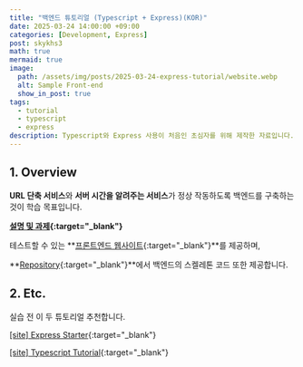 ```yaml
---
title: "백엔드 튜토리얼 (Typescript + Express)(KOR)"
date: 2025-03-24 14:00:00 +09:00
categories: [Development, Express]
post: skykhs3
math: true
mermaid: true
image:
  path: /assets/img/posts/2025-03-24-express-tutorial/website.webp
  alt: Sample Front-end
  show_in_post: true
tags:
  - tutorial
  - typescript
  - express
description: Typescript와 Express 사용이 처음인 초심자를 위해 제작한 자료입니다.
---
```


<div markdown="1">

## 1. Overview

**URL 단축 서비스**와 **서버 시간을 알려주는 서비스**가 정상 작동하도록 백엔드를 구축하는 것이 학습 목표입니다.

**[설명 및 과제](https://github.com/skykhs3/education-typescript-express/blob/main/slides.pdf){:target="\_blank"}**

테스트할 수 있는 **[프론트엔드 웹사이트](https://edu.techceo.kr/){:target="\_blank"}**를 제공하며,

**[Repository](https://github.com/skykhs3/education-typescript-express){:target="\_blank"}**에서 백엔드의 스켈레톤 코드 또한 제공합니다.

## 2. Etc.

실습 전 이 두 튜토리얼 추천합니다.

[[site] Express Starter](https://expressjs.com/en/starter/installing.html){:target="\_blank"}

[[site] Typescript Tutorial](https://www.typescripttutorial.net/){:target="\_blank"}

</div>
